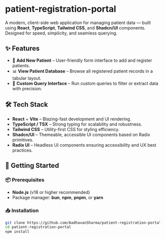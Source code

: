 # patient-registration-portal
A modern, client-side web application for managing patient data — built using **React**, **TypeScript**, **Tailwind CSS**, and **Shadcn/UI** components. Designed for speed, simplicity, and seamless querying.

## ✨ Features

- 🧾 **Add New Patient** – User-friendly form interface to add and register patients.
- 📊 **View Patient Database** – Browse all registered patient records in a tabular layout.
- 🧠 **Custom Query Interface** – Run custom queries to filter or extract data with precision.

## 🛠 Tech Stack

- **React** + **Vite** – Blazing-fast development and UI rendering.
- **TypeScript / TSX** – Strong typing for scalability and robustness.
- **Tailwind CSS** – Utility-first CSS for styling efficiency.
- **Shadcn/UI** – Themeable, accessible UI components based on Radix primitives.
- **Radix UI** – Headless UI components ensuring accessibility and UX best practices.

## 🚀 Getting Started

### 📦 Prerequisites

- **Node.js** (v18 or higher recommended)
- Package manager: **bun**, **npm**, **pnpm**, or **yarn**

### 📥 Installation

```bash
git clone https://github.com/AadhavanSharma/patient-registration-portal.git
cd patient-registration-portal
npm install